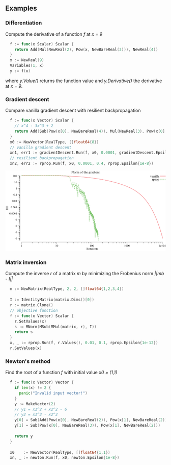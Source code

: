 ## Examples

### Differentiation

Compute the derivative of a function *f* at *x = 9*

```go
  f := func(x Scalar) Scalar {
    return Add(Mul(NewReal(2), Pow(x, NewBareReal(3))), NewReal(4))
  }
  x := NewReal(9)
  Variables(1, x)
  y := f(x)
```
where *y.Value()* returns the function value and *y.Derivative()* the derivative at *x = 9*.

### Gradient descent

Compare vanilla gradient descent with resilient backpropagation
```go
  f := func(x Vector) Scalar {
    // x^4 - 3x^3 + 2
    return Add(Sub(Pow(x[0], NewBareReal(4)), Mul(NewReal(3), Pow(x[0], NewBareReal(3)))), NewReal(2))
  }
  x0 := NewVector(RealType, []float64{8})
  // vanilla gradient descent
  xn1, err1 := gradientDescent.Run(f, x0, 0.0001, gradientDescent.Epsilon{1e-8})
  // resilient backpropagation
  xn2, err2 := rprop.Run(f, x0, 0.0001, 0.4, rprop.Epsilon{1e-8})
```
![Gradient descent](demo/example1/example1.png)


### Matrix inversion

Compute the inverse *r* of a matrix *m* by minimizing the Frobenius norm *||mb - I||*
```go
  m := NewMatrix(RealType, 2, 2, []float64{1,2,3,4})

  I := IdentityMatrix(matrix.Dims()[0])
  r := matrix.Clone()
  // objective function
  f := func(x Vector) Scalar {
    r.SetValues(x)
    s := MNorm(MSub(MMul(matrix, r), I))
    return s
  }
  x, _ := rprop.Run(f, r.Values(), 0.01, 0.1, rprop.Epsilon{1e-12})
  r.SetValues(x)
```

### Newton's method

Find the root of a function *f* with initial value *x0 = (1,1)*

```go
  f := func(x Vector) Vector {
    if len(x) != 2 {
      panic("Invalid input vector!")
    }
    y := MakeVector(2)
    // y1 = x1^2 + x2^2 - 6
    // y2 = x1^3 - x2^2
    y[0] = Sub(Add(Pow(x[0], NewBareReal(2)), Pow(x[1], NewBareReal(2))), NewReal(6))
    y[1] = Sub(Pow(x[0], NewBareReal(3)), Pow(x[1], NewBareReal(2)))

    return y
  }

  x0    := NewVector(RealType, []float64{1,1})
  xn, _ := newton.Run(f, x0, newton.Epsilon{1e-8})
```

